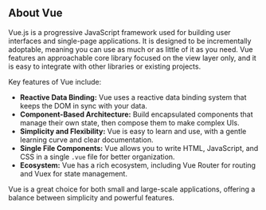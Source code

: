 
## About Vue

Vue.js is a progressive JavaScript framework used for building user interfaces and single-page applications. It is designed to be incrementally adoptable, meaning you can use as much or as little of it as you need. Vue features an approachable core library focused on the view layer only, and it is easy to integrate with other libraries or existing projects.

Key features of Vue include:

- **Reactive Data Binding:** Vue uses a reactive data binding system that keeps the DOM in sync with your data.
- **Component-Based Architecture:** Build encapsulated components that manage their own state, then compose them to make complex UIs.
- **Simplicity and Flexibility:** Vue is easy to learn and use, with a gentle learning curve and clear documentation.
- **Single File Components:** Vue allows you to write HTML, JavaScript, and CSS in a single `.vue` file for better organization.
- **Ecosystem:** Vue has a rich ecosystem, including Vue Router for routing and Vuex for state management.

Vue is a great choice for both small and large-scale applications, offering a balance between simplicity and powerful features.
